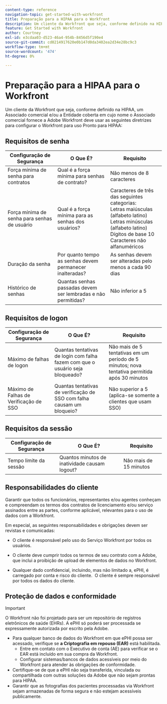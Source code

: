 ```yaml
---
content-type: reference
navigation-topic: get-started-with-workfront
title: Preparação para a HIPAA para o Workfront
description: Um cliente da Workfront que seja, conforme definido na HIPAA, um Associado comercial e/ou a Entidade coberta em cujo nome o Associado comercial fornece a Adobe Workfront deve usar as diretrizes a seguir para configurar o Workfront para uso pronto para a HIPAA.
feature: Get Started with Workfront
author: Courtney
exl-id: e3cdaa03-d523-46a4-954b-8456d5f190e4
source-git-commit: cd0214917620e0b147d0da3402ea2d34e28bc9c3
workflow-type: tm+mt
source-wordcount: '474'
ht-degree: 0%

---
```


# Preparação para a HIPAA para o Workfront

Um cliente da Workfront que seja, conforme definido na HIPAA, um Associado comercial e/ou a Entidade coberta em cujo nome o Associado comercial fornece a Adobe Workfront deve usar as seguintes diretrizes para configurar o Workfront para uso Pronto para HIPAA:


## Requisitos de senha

| **Configuração de Segurança** | **O Que É?** | **Requisito** |
|----------------------|------------------|------------------|
| Força mínima de senha para contratos | Qual é a força mínima para senhas de contrato? | Não menos de 8 caracteres |
| Força mínima de senha para senhas de usuário | Qual é a força mínima para as senhas dos usuários? | Caracteres de três das seguintes categorias:<br> Letras maiúsculas (alfabeto latino)<br> Letras minúsculas (alfabeto latino)<br> Dígitos de base 10<br> Caracteres não alfanuméricos |
| Duração da senha | Por quanto tempo as senhas devem permanecer inalteradas? | As senhas devem ser alteradas pelo menos a cada 90 dias |
| Histórico de senhas | Quantas senhas passadas devem ser lembradas e não permitidas? | Não inferior a 5 |


## Requisitos de logon

| **Configuração de Segurança** | **O Que É?** | **Requisito** |
|----------------------|------------------|------------------|
| Máximo de falhas de logon | Quantas tentativas de login com falha fazem com que o usuário seja bloqueado? | Não mais de 5 tentativas em um período de 5 minutos; nova tentativa permitida após 30 minutos |
| Máximo de Falhas de Verificação de SSO | Quantas tentativas de verificação de SSO com falha causam um bloqueio? | Não superior a 5 (aplica-se somente a clientes que usam SSO) |


## Requisitos da sessão

| **Configuração de Segurança** | **O Que É?** | **Requisito** |
|----------------------|------------------|------------------|
| Tempo limite da sessão | Quantos minutos de inatividade causam logout? | Não mais de 15 minutos |

## Responsabilidades do cliente

Garantir que todos os funcionários, representantes e/ou agentes conheçam e compreendam os termos dos contratos de licenciamento e/ou serviço assinados entre as partes, conforme aplicável, relevantes para o uso de dados com a Workfront.

Em especial, as seguintes responsabilidades e obrigações devem ser revistas e comunicadas: 

* O cliente é responsável pelo uso do Serviço Workfront por todos os usuários. 

* O cliente deve cumprir todos os termos de seu contrato com a Adobe, que inclui a proibição de upload de elementos de dados no Workfront. 

* Qualquer dado confidencial, incluindo, mas não limitado a, ePHI, é carregado por conta e risco do cliente.  O cliente é sempre responsável por todos os dados do cliente. 


## Proteção de dados e conformidade

>[!IMPORTANT]
>
>O Workfront não foi projetado para ser um repositório de registros eletrônicos de saúde (EHRs). A ePHI só poderá ser processada se expressamente autorizada por escrito pela Adobe. 

* Para qualquer banco de dados do Workfront em que ePHI possa ser acessado, verifique se **a Criptografia em repouso (EAR)** está habilitada.
   * Entre em contato com o Executivo de conta (AE) para verificar se o EAR está incluído em sua compra da Workfront.
   * Configurar sistemas/bancos de dados acessíveis por meio do Workfront para atender às obrigações de conformidade.
* Certifique-se de que a ePHI não seja transferida, vinculada ou compartilhada com outras soluções da Adobe que não sejam prontas para HIPAA.
* Garantir que as fotografias dos pacientes processadas via Workfront sejam armazenadas de forma segura e não estejam acessíveis publicamente.
